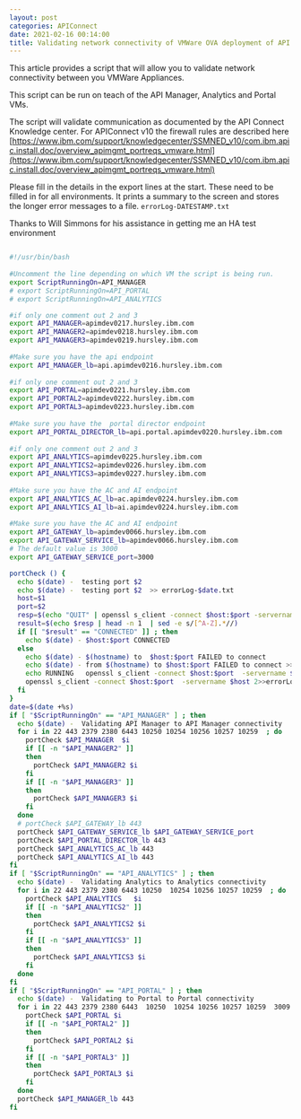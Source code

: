 ```yaml
---
layout: post
categories: APIConnect
date: 2021-02-16 00:14:00
title: Validating network connectivity of VMWare OVA deployment of API Connect
---
```


This article provides a script that will allow you to validate network connectivity between you VMWare Appliances.

<!--more-->



This script can be run on teach of the  API Manager, Analytics and Portal VMs.

The script will validate communication as documented by the API Connect Knowledge center. For APIConnect v10 the firewall rules are described here [https://www.ibm.com/support/knowledgecenter/SSMNED_v10/com.ibm.apic.install.doc/overview_apimgmt_portreqs_vmware.html](https://www.ibm.com/support/knowledgecenter/SSMNED_v10/com.ibm.apic.install.doc/overview_apimgmt_portreqs_vmware.html)

Please fill in the details in the export lines at the start. These need to be filled in for all environments.  It prints a summary to the screen and stores the longer error messages to a file. `errorLog-DATESTAMP.txt`

Thanks to Will Simmons for his assistance in getting me an HA test environment

```bash

#!/usr/bin/bash
​
#Uncomment the line depending on which VM the script is being run.
export ScriptRunningOn=API_MANAGER
# export ScriptRunningOn=API_PORTAL
# export ScriptRunningOn=API_ANALYTICS​

#if only one comment out 2 and 3
export API_MANAGER=apimdev0217.hursley.ibm.com
export API_MANAGER2=apimdev0218.hursley.ibm.com
export API_MANAGER3=apimdev0219.hursley.ibm.com
​
#Make sure you have the api endpoint
export API_MANAGER_lb=api.apimdev0216.hursley.ibm.com
​
#if only one comment out 2 and 3
export API_PORTAL=apimdev0221.hursley.ibm.com
export API_PORTAL2=apimdev0222.hursley.ibm.com
export API_PORTAL3=apimdev0223.hursley.ibm.com
​
#Make sure you have the  portal director endpoint
export API_PORTAL_DIRECTOR_lb=api.portal.apimdev0220.hursley.ibm.com
​
#if only one comment out 2 and 3
export API_ANALYTICS=apimdev0225.hursley.ibm.com
export API_ANALYTICS2=apimdev0226.hursley.ibm.com
export API_ANALYTICS3=apimdev0227.hursley.ibm.com
​
#Make sure you have the AC and AI endpoint
export API_ANALYTICS_AC_lb=ac.apimdev0224.hursley.ibm.com
export API_ANALYTICS_AI_lb=ai.apimdev0224.hursley.ibm.com
​
#Make sure you have the AC and AI endpoint
export API_GATEWAY_lb=apimdev0066.hursley.ibm.com
export API_GATEWAY_SERVICE_lb=apimdev0066.hursley.ibm.com
# The default value is 3000
export API_GATEWAY_SERVICE_port=3000

portCheck () {
  echo $(date) -  testing port $2
  echo $(date) -  testing port $2  >> errorLog-$date.txt
  host=$1
  port=$2
  resp=$(echo "QUIT" | openssl s_client -connect $host:$port -servername $host 2>/dev/null)
  result=$(echo $resp | head -n 1  | sed -e s/[^A-Z].*//)
  if [[ "$result" == "CONNECTED" ]] ; then
    echo $(date) - $host:$port CONNECTED
  else
    echo $(date) - $(hostname) to  $host:$port FAILED to connect
    echo $(date) - from $(hostname) to $host:$port FAILED to connect >> errorLog-$date.txt
    echo RUNNING   openssl s_client -connect $host:$port  -servername $host >> errorLog-$date.txt
    openssl s_client -connect $host:$port  -servername $host 2>>errorLog-$date.txt  >> errorLog-$date.txt
  fi
}
date=$(date +%s)
if [ "$ScriptRunningOn" == "API_MANAGER" ] ; then
  echo $(date) -  Validating API Manager to API Manager connectivity
  for i in 22 443 2379 2380 6443 10250 10254 10256 10257 10259  ; do
    portCheck $API_MANAGER  $i
    if [[ -n "$API_MANAGER2" ]]
    then
      portCheck $API_MANAGER2 $i
    fi
    if [[ -n "$API_MANAGER3" ]]
    then
      portCheck $API_MANAGER3 $i
    fi
  done
  # portCheck $API_GATEWAY_lb 443
  portCheck $API_GATEWAY_SERVICE_lb $API_GATEWAY_SERVICE_port
  portCheck $API_PORTAL_DIRECTOR_lb 443
  portCheck $API_ANALYTICS_AC_lb 443
  portCheck $API_ANALYTICS_AI_lb 443
fi
if [ "$ScriptRunningOn" == "API_ANALYTICS" ] ; then
  echo $(date) -  Validating Analytics to Analytics connectivity
  for i in 22 443 2379 2380 6443 10250  10254 10256 10257 10259  ; do
    portCheck $API_ANALYTICS   $i
    if [[ -n "$API_ANALYTICS2" ]]
    then
      portCheck $API_ANALYTICS2 $i
    fi
    if [[ -n "$API_ANALYTICS3" ]]
    then
      portCheck $API_ANALYTICS3 $i
    fi
  done
fi
if [ "$ScriptRunningOn" == "API_PORTAL" ] ; then
  echo $(date) -  Validating to Portal to Portal connectivity
  for i in 22 443 2379 2380 6443  10250  10254 10256 10257 10259  3009 3010 3306 3307 4443 4444 4567 4568 30865 ; do
    portCheck $API_PORTAL $i
    if [[ -n "$API_PORTAL2" ]]
    then
      portCheck $API_PORTAL2 $i
    fi
    if [[ -n "$API_PORTAL3" ]]
    then
      portCheck $API_PORTAL3 $i
    fi
  done
  portCheck $API_MANAGER_lb 443
fi
```
